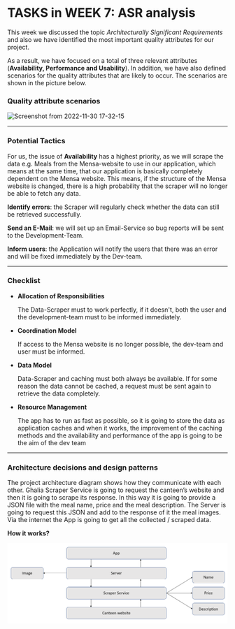 # TASKS in WEEK 7: ASR analysis


This week we discussed the topic _Architecturally Significant Requirements_ and also we have identified the most important quality attributes for our project.

As a result, we have focused on a total of three relevant attributes (**Availability, Performance and Usability**). In addition, we have also defined scenarios for the quality attributes that are likely to occur. The scenarios are shown in the picture below.

### Quality attribute scenarios
![Screenshot from 2022-11-30 17-32-15](https://user-images.githubusercontent.com/43212219/204854775-6adcfa15-e3aa-4567-8124-0997214a378a.png)

----

### Potential Tactics

For us, the issue of **Availability** has a highest priority, as we will scrape the data e.g. Meals from the Mensa-website to use in our application, which means at the same time, that our application is basically completely dependent on the Mensa website. This means, if the structure of the Mensa website is changed, there is a high probability that the scraper will no longer be able to fetch any data.

**Identify errors**: the Scraper will regularly check whether the data can still be retrieved successfully.

**Send an E-Mail**: we will set up an Email-Service so bug reports will be sent to the Development-Team.

**Inform users**: the Application will notify the users that there was an error and will be fixed immediately by the Dev-team.

-----

### Checklist

- **Allocation of Responsibilities**
  
  The Data-Scraper must to work perfectly, if it doesn't, both the user and the development-team 
  must to be informed immediately.

- **Coordination Model**

  If access to the Mensa website is no longer possible, the dev-team and user must be informed.

- **Data Model**

  Data-Scraper and caching must both always be available. If for some reason the data cannot be 
  cached, a request must be sent again to retrieve the data completely.

- **Resource Management**  

  The app has to run as fast as possible, so it is going to store the data as application caches and 
  when it works, the improvement of the caching methods and the availability and performance of the 
  app is going to be the aim of the dev team

--------

### Architecture decisions and design patterns

The project architecture diagram shows how they communicate with each other. Ghalia Scraper Service is going to request the canteen’s website and then it is going to scrape its response. In this way it is going to provide a JSON file with the meal name, price and the meal description. The Server is going to request this JSON and add to the response of it the meal images. Via the internet the App is going to get all the collected / scraped data. 

**How it works?** 

<img src ="Arch.png">



